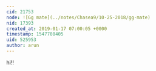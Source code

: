 ```yaml
---
cid: 21753
node: ![Gg mate](../notes/Chasea9/10-25-2018/gg-mate)
nid: 17393
created_at: 2019-01-17 07:00:05 +0000
timestamp: 1547708405
uid: 525953
author: arun
---
```


 hi!!